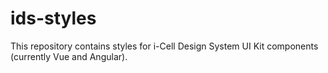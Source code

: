 # ids-styles
This repository contains styles for i-Cell Design System UI Kit components (currently Vue and Angular).
